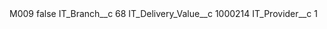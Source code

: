 <?xml version="1.0" encoding="UTF-8"?>
<CustomMetadata xmlns="http://soap.sforce.com/2006/04/metadata" xmlns:xsi="http://www.w3.org/2001/XMLSchema-instance" xmlns:xsd="http://www.w3.org/2001/XMLSchema">
    <label>M009</label>
    <protected>false</protected>
    <values>
        <field>IT_Branch__c</field>
        <value xsi:type="xsd:string">68</value>
    </values>
    <values>
        <field>IT_Delivery_Value__c</field>
        <value xsi:type="xsd:string">1000214</value>
    </values>
    <values>
        <field>IT_Provider__c</field>
        <value xsi:type="xsd:string">1</value>
    </values>
</CustomMetadata>

